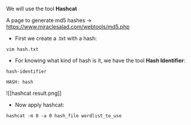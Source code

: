 We will use the tool **Hashcat**

A page to generate md5 hashes -> https://www.miraclesalad.com/webtools/md5.php

- First we create a .txt with a hash:
````
vim hash.txt
````
- For knowing what kind of hash is it, we have the tool **Hash Identifier**:
````
hash-identifier 

HASH: hash
````
![[hashcat result.png]]
- Now apply hashcat:
````
hashcat -m 0 -a 0 hash_file wordlist_to_use
````